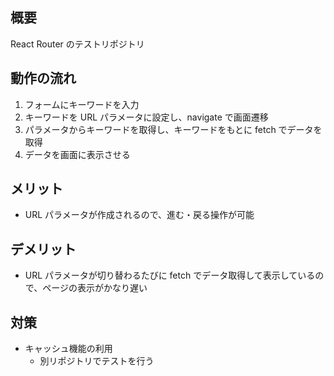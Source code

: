 ## 概要

React Router のテストリポジトリ

## 動作の流れ

1. フォームにキーワードを入力
1. キーワードを URL パラメータに設定し、navigate で画面遷移
1. パラメータからキーワードを取得し、キーワードをもとに fetch でデータを取得
1. データを画面に表示させる

## メリット

- URL パラメータが作成されるので、進む・戻る操作が可能

## デメリット

- URL パラメータが切り替わるたびに fetch でデータ取得して表示しているので、ページの表示がかなり遅い

## 対策

- キャッシュ機能の利用
  - 別リポジトリでテストを行う
